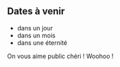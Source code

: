 ## Dates à venir

* dans un jour
* dans un mois
* dans une éternité

On vous aime public chéri ! Woohoo !